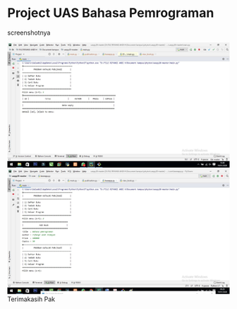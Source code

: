 # Project UAS Bahasa Pemrograman
screenshotnya

![](screenshot1.jpg)
![](SCREENSHOT.jpg)
Terimakasih Pak
